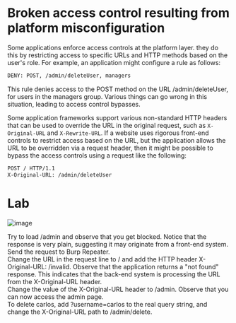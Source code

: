 # Broken access control resulting from platform misconfiguration

Some applications enforce access controls at the platform layer. they do this by restricting 
access to specific URLs and HTTP methods based on the user's role. 
For example, an application might configure a rule as follows:
```bash
DENY: POST, /admin/deleteUser, managers
```
This rule denies access to the POST method on the URL /admin/deleteUser, for users in the managers group. 
Various things can go wrong in this situation, leading to access control bypasses.

Some application frameworks support various non-standard HTTP headers that can be used to override the URL in the original request, 
such as `X-Original-URL` and `X-Rewrite-URL`. If a website uses rigorous front-end controls to restrict access based on the URL, 
but the application allows the URL to be overridden via a request header, 
then it might be possible to bypass the access controls using a request like the following:
```bash
POST / HTTP/1.1
X-Original-URL: /admin/deleteUser
```
# Lab
![image](https://github.com/offensivecyber03/PortSwigger/assets/71892943/af479c26-91e7-46c8-b2c4-2abf50764cec)<br>

Try to load /admin and observe that you get blocked. Notice that the response is very plain, suggesting it may originate from a front-end system.
Send the request to Burp Repeater. 
<br>Change the URL in the request line to / and add the HTTP header X-Original-URL: /invalid. Observe that the application returns a "not found" response. This indicates that the back-end system is processing the URL from the X-Original-URL header.
<br>Change the value of the X-Original-URL header to /admin. Observe that you can now access the admin page.
<br>To delete carlos, add ?username=carlos to the real query string, and change the X-Original-URL path to /admin/delete.

